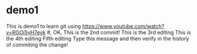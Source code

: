 # demo1
This is demo1 to learn git using https://www.youtube.com/watch?v=RGOj5yH7evk
#, OK, This is the 2nd commit!
 This is the 3rd editing
This is the 4th editing
Fifth editing
Type this message and then verify in the history of commiting the change!
